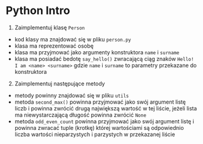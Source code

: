 # Python Intro

1. Zaimplementuj klasę `Person`
* kod klasy ma znajdować się w pliku `person.py`
* klasa ma reprezentować osobę
* klasa ma przyjmować jako argumenty konstruktora `name` i `surname`
* klasa ma posiadać bedotę `say_hello()` zwracającą ciąg znaków `Hello! I am <name> <surname>` gdzie `name` i `surname` to parametry przekazane do konstruktora

2. Zaimplementuj następujące metody
* metody powinny znajdować się w pliku `utils`
* metoda `second_max()` powinna przyjmować jako swój argument listę liczb i powinna zwrócić drugą największą wartość w tej liście, jeżeli lista ma niewystarczającą długość powinna zwrócić `None`
* metoda `odd_even_count` powinna przyjmować jako swój argument listę i powinna zwracać tuple (krotkę) której wartościami są odpowiednio liczba wartości nieparzystych i parzystych w przekazanej liście